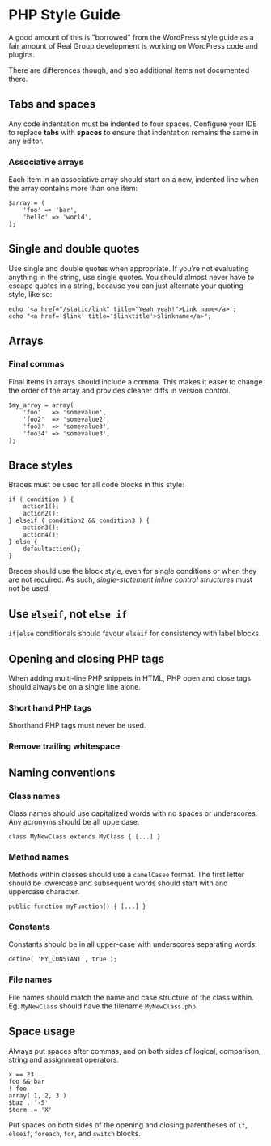 # PHP Style Guide

A good amount of this is "borrowed" from the WordPress style guide as a fair amount of 
Real Group development is working on WordPress code and plugins.

There are differences though, and also additional items not documented there.

## Tabs and spaces

Any code indentation must be indented to four spaces. Configure your IDE to replace **tabs** with **spaces**
to ensure that indentation remains the same in any editor.

### Associative arrays

Each item in an associative array should start on a new, indented line when the array contains more than one item:

    $array = (
        'foo' => 'bar',
        'hello' => 'world',
    );

## Single and double quotes

Use single and double quotes when appropriate. If you’re not evaluating anything in the string,
use single quotes. You should almost never have to escape quotes in a string, because you can
just alternate your quoting style, like so:

    echo '<a href="/static/link" title="Yeah yeah!">Link name</a>';
    echo "<a href='$link' title='$linktitle'>$linkname</a>";
    
## Arrays

### Final commas

Final items in arrays should include a comma. This makes it easer to change the order of the array
and provides cleaner diffs in version control.

    $my_array = array(
        'foo'   => 'somevalue',
        'foo2'  => 'somevalue2',
        'foo3'  => 'somevalue3',
        'foo34' => 'somevalue3',
    );

## Brace styles

Braces must be used for all code blocks in this style:

    if ( condition ) {
        action1();
        action2();
    } elseif ( condition2 && condition3 ) {
        action3();
        action4();
    } else {
        defaultaction();
    }

Braces should use the block style, even for single conditions or when they are not required. As such,
*single-statement inline control structures* must not be used.

## Use `elseif`, not `else if`

`if|else` conditionals should favour `elseif` for consistency with label blocks.

## Opening and closing PHP tags

When adding multi-line PHP snippets in HTML, PHP open and close tags should always be on a single 
line alone.

### Short hand PHP tags

Shorthand PHP tags must never be used.

### Remove trailing whitespace


## Naming conventions
### Class names
Class names should use capitalized words with no spaces or underscores. Any acronyms should be all uppe case.

    class MyNewClass extends MyClass { [...] }
    
### Method names
Methods within classes should use a `camelCasee` format. The first letter should be lowercase and subsequent words should start with and uppercase character.

    public function myFunction() { [...] }
    
### Constants
Constants should be in all upper-case with underscores separating words:
	
    define( 'MY_CONSTANT', true );

### File names
File names should match the name and case structure of the class within. Eg. `MyNewClass` should have the filename `MyNewClass.php`.

## Space usage
Always put spaces after commas, and on both sides of logical, comparison, string and assignment operators.

    x == 23
    foo && bar
    ! foo
    array( 1, 2, 3 )
    $baz . '-5'
    $term .= 'X'
    
Put spaces on both sides of the opening and closing parentheses of `if`, `elseif`, `foreach`, `for`, and `switch` blocks.
